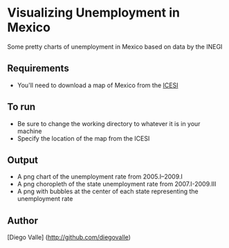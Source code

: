 ﻿Visualizing Unemployment in Mexico
===================================
Some pretty charts of unemployment in Mexico based on data by the INEGI

Requirements
------------
* You'll need to download a map of Mexico from the [ICESI](http://www.icesi.org.mx/estadisticas/estadisticas_encuestasTablas.asp)

To run
-------
* Be sure to change the working directory to whatever it is in your machine
* Specify the location of the map from the ICESI

Output
-------
* A png chart of the unemployment rate from 2005.I–2009.I
* A png choropleth of the state unemployment rate from 2007.I-2009.III
* A png with bubbles at the center of each state representing the unemployment rate

Author
-----
[Diego Valle] (http://github.com/diegovalle)